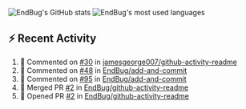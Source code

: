 ![EndBug's GitHub stats](https://github-readme-stats.vercel.app/api?username=endbug&show_icons=true)
![EndBug's most used languages](https://github-readme-stats.vercel.app/api/top-langs/?username=endbug&layout=compact)

## ⚡ Recent Activity

<!--START_SECTION:activity-->
1. 💬 Commented on [#30](https://github.com//jamesgeorge007/github-activity-readme/issues/30) in [jamesgeorge007/github-activity-readme](https://github.com//jamesgeorge007/github-activity-readme)
2. 💬 Commented on [#48](https://github.com//EndBug/add-and-commit/issues/48) in [EndBug/add-and-commit](https://github.com//EndBug/add-and-commit)
3. 💬 Commented on [#95](https://github.com//EndBug/add-and-commit/issues/95) in [EndBug/add-and-commit](https://github.com//EndBug/add-and-commit)
4. 🎉 Merged PR [#2](https://github.com//EndBug/github-activity-readme/pull/2) in [EndBug/github-activity-readme](https://github.com//EndBug/github-activity-readme)
5. 💪 Opened PR [#2](https://github.com//EndBug/github-activity-readme/pull/2) in [EndBug/github-activity-readme](https://github.com//EndBug/github-activity-readme)
<!--END_SECTION:activity-->
